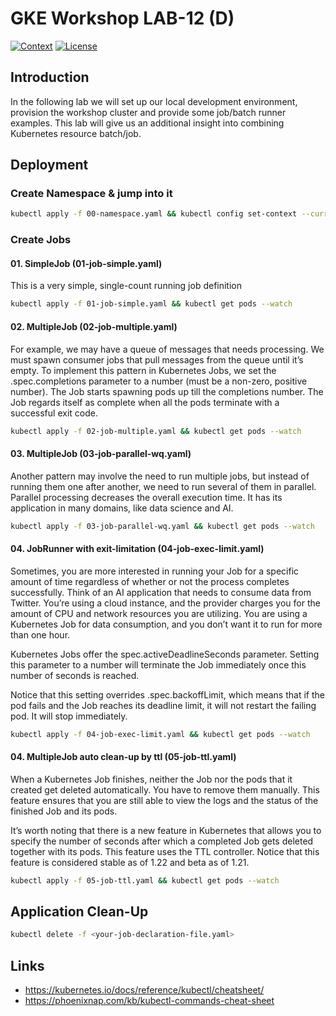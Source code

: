 # GKE Workshop LAB-12 (D)

[![Context](https://img.shields.io/badge/GKE%20Fundamentals-1-blue.svg)](#)
[![License](https://img.shields.io/badge/License-Apache%202.0-blue.svg)](https://opensource.org/licenses/Apache-2.0)

## Introduction

In the following lab we will set up our local development environment, provision the workshop cluster and provide some job/batch runner examples. This lab will give us an additional insight into combining Kubernetes resource batch/job.

## Deployment

### Create Namespace & jump into it

```bash
kubectl apply -f 00-namespace.yaml && kubectl config set-context --current --namespace=doit-lab-12
```

### Create Jobs

#### 01. SimpleJob (01-job-simple.yaml)

This is a very simple, single-count running job definition

```bash
kubectl apply -f 01-job-simple.yaml && kubectl get pods --watch
```

#### 02. MultipleJob (02-job-multiple.yaml)

For example, we may have a queue of messages that needs processing. We must spawn consumer jobs that pull messages from the queue until it’s empty. To implement this pattern in Kubernetes Jobs, we set the .spec.completions parameter to a number (must be a non-zero, positive number). The Job starts spawning pods up till the completions number. The Job regards itself as complete when all the pods terminate with a successful exit code.

```bash
kubectl apply -f 02-job-multiple.yaml && kubectl get pods --watch
```

#### 03. MultipleJob (03-job-parallel-wq.yaml)

Another pattern may involve the need to run multiple jobs, but instead of running them one after another, we need to run several of them in parallel. Parallel processing decreases the overall execution time. It has its application in many domains, like data science and AI.

```bash
kubectl apply -f 03-job-parallel-wq.yaml && kubectl get pods --watch
```

#### 04. JobRunner with exit-limitation (04-job-exec-limit.yaml)

Sometimes, you are more interested in running your Job for a specific amount of time regardless of whether or not the process completes successfully. Think of an AI application that needs to consume data from Twitter. You’re using a cloud instance, and the provider charges you for the amount of CPU and network resources you are utilizing. You are using a Kubernetes Job for data consumption, and you don’t want it to run for more than one hour.

Kubernetes Jobs offer the spec.activeDeadlineSeconds parameter. Setting this parameter to a number will terminate the Job immediately once this number of seconds is reached.

Notice that this setting overrides .spec.backoffLimit, which means that if the pod fails and the Job reaches its deadline limit, it will not restart the failing pod. It will stop immediately.

```bash
kubectl apply -f 04-job-exec-limit.yaml && kubectl get pods --watch
```

#### 04. MultipleJob auto clean-up by ttl (05-job-ttl.yaml)

When a Kubernetes Job finishes, neither the Job nor the pods that it created get deleted automatically. You have to remove them manually. This feature ensures that you are still able to view the logs and the status of the finished Job and its pods.

It’s worth noting that there is a new feature in Kubernetes that allows you to specify the number of seconds after which a completed Job gets deleted together with its pods. This feature uses the TTL controller. Notice that this feature is considered stable as of 1.22 and beta as of 1.21.

```bash
kubectl apply -f 05-job-ttl.yaml && kubectl get pods --watch
```

## Application Clean-Up

```bash
kubectl delete -f <your-job-declaration-file.yaml>
```

## Links

- https://kubernetes.io/docs/reference/kubectl/cheatsheet/
- https://phoenixnap.com/kb/kubectl-commands-cheat-sheet
